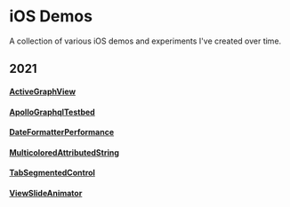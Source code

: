 # iOS Demos
A collection of various iOS demos and experiments I've created over time.


## 2021

#### [ActiveGraphView](/ActiveGraphView)
#### [ApolloGraphqlTestbed](/ApolloGraphqlTest)
#### [DateFormatterPerformance](/DateFormatterPerformance)
#### [MulticoloredAttributedString](/MulticoloredAttributedString)
#### [TabSegmentedControl](/TabSegmentedControl)
#### [ViewSlideAnimator](/ViewSlideAnimator)
